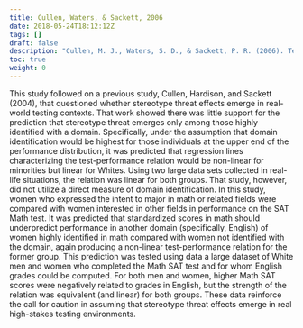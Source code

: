 ```yaml
---
title: Cullen, Waters, & Sackett, 2006
date: 2018-05-24T18:12:12Z
tags: []
draft: false
description: "Cullen, M. J., Waters, S. D., & Sackett, P. R. (2006). Testing stereotype threat theory predictions for math-identified and non-math-identified students by gender. *Human Performance, 19,* 421-440."
toc: true
weight: 0
---
```


This study followed on a previous study, Cullen, Hardison, and Sackett (2004), that questioned whether stereotype threat effects emerge in real-world testing contexts. That work showed there was little support for the prediction that stereotype threat emerges only among those highly identified with a domain. Specifically, under the assumption that domain identification would be highest for those individuals at the upper end of the performance distribution, it was predicted that regression lines characterizing the test-performance relation would be non-linear for minorities but linear for Whites. Using two large data sets collected in real-life situations, the relation was linear for both groups. That study, however, did not utilize a direct measure of domain identification. In this study, women who expressed the intent to major in math or related fields were compared with women interested in other fields in performance on the SAT Math test. It was predicted that standardized scores in math should underpredict performance in another domain (specifically, English) of women highly identified in math compared with women not identified with the domain, again producing a non-linear test-performance relation for the former group. This prediction was tested using data a large dataset of White men and women who completed the Math SAT test and for whom English grades could be computed. For both men and women, higher Math SAT scores were negatively related to grades in English, but the strength of the relation was equivalent (and linear) for both groups. These data reinforce the call for caution in assuming that stereotype threat effects emerge in real high-stakes testing environments.
